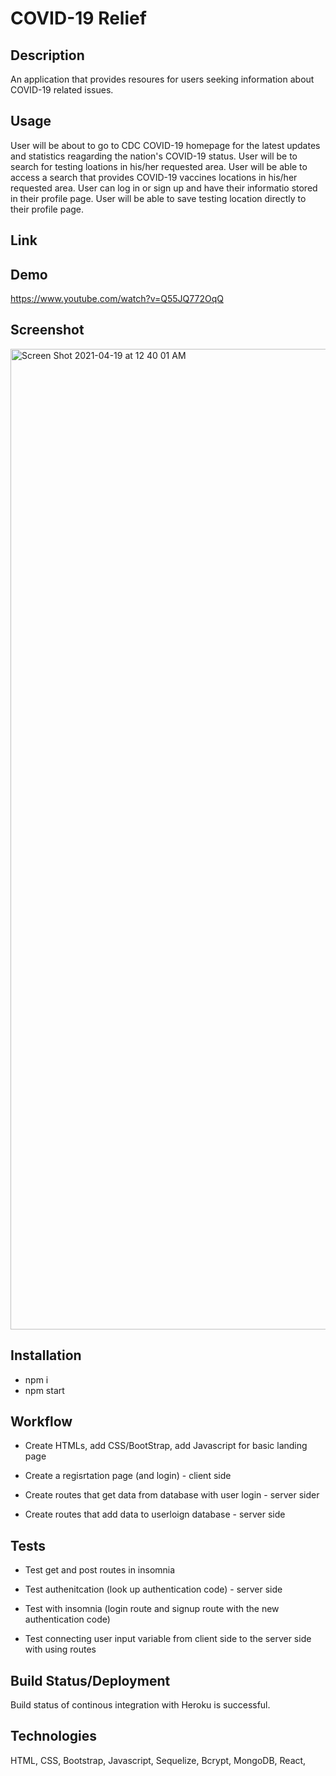 # COVID-19 Relief

## Description

An application that provides resoures for users seeking information about COVID-19 related issues.

## Usage

User will be about to go to CDC COVID-19 homepage for the latest updates and statistics reagarding the nation's COVID-19 status.
User will be to search for testing loations in his/her requested area.
User will be able to access a search that provides COVID-19 vaccines locations in his/her requested area.
User can log in or sign up and have their informatio stored in their profile page.
User will be able to save testing location directly to their profile page.

## Link

## Demo
https://www.youtube.com/watch?v=Q55JQ772OqQ


## Screenshot 
<img width="1569" alt="Screen Shot 2021-04-19 at 12 40 01 AM" src="https://user-images.githubusercontent.com/77857718/115182328-caf57a80-a0a7-11eb-8694-eca17692c849.png">




## Installation

* npm i
* npm start


## Workflow

* Create HTMLs, add CSS/BootStrap, add Javascript for basic landing page

* Create a regisrtation page (and login) - client side

* Create routes that get data from database with user login - server sider

* Create routes that add data to userloign database - server side

## Tests

* Test get and post routes in insomnia

* Test authenitcation (look up authentication code) - server side  

* Test with insomnia (login route and signup route with the new authentication code)

* Test connecting user input variable from client side to the server 
side with using routes

## Build Status/Deployment

Build status of continous integration with Heroku is successful.

## Technologies

HTML, CSS, Bootstrap, Javascript, Sequelize, Bcrypt, MongoDB, React, 

